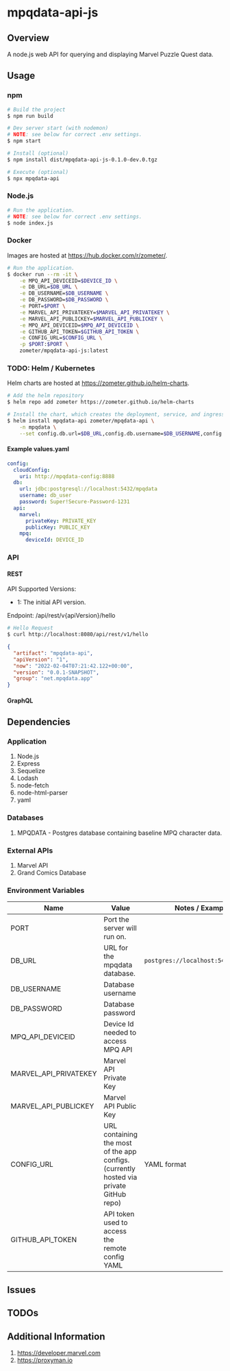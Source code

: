 # mpqdata-api-js

## Overview

A node.js web API for querying and displaying Marvel Puzzle Quest data. 

## Usage

### npm

````bash
# Build the project
$ npm run build

# Dev server start (with nodemon)
# NOTE: see below for correct .env settings. 
$ npm start

# Install (optional)
$ npm install dist/mpqdata-api-js-0.1.0-dev.0.tgz 

# Execute (optional)
$ npx mpqdata-api
````

### Node.js

````bash
# Run the application. 
# NOTE: see below for correct .env settings. 
$ node index.js
````

### Docker

Images are hosted at https://hub.docker.com/r/zometer/. 

````bash
# Run the application.
$ docker run --rm -it \
    -e MPQ_API_DEVICEID=$DEVICE_ID \
    -e DB_URL=$DB_URL \
    -e DB_USERNAME=$DB_USERNAME \
    -e DB_PASSWORD=$DB_PASSWORD \
    -e PORT=$PORT \
    -e MARVEL_API_PRIVATEKEY=$MARVEL_API_PRIVATEKEY \
    -e MARVEL_API_PUBLICKEY=$MARVEL_API_PUBLICKEY \
    -e MPQ_API_DEVICEID=$MPQ_API_DEVICEID \
    -e GITHUB_API_TOKEN=$GITHUB_API_TOKEN \
    -e CONFIG_URL=$CONFIG_URL \
    -p $PORT:$PORT \
    zometer/mpqdata-api-js:latest
````

### TODO: Helm / Kubernetes

Helm charts are hosted at https://zometer.github.io/helm-charts. 

```bash
# Add the helm repository
$ helm repo add zometer https://zometer.github.io/helm-charts

# Install the chart, which creates the deployment, service, and ingress. 
$ helm install mpqdata-api zometer/mpqdata-api \
    -n mpqdata \
    --set config.db.url=$DB_URL,config.db.username=$DB_USERNAME,config.db.password=$DB_PASSWORD,config.cloudConfig.uri=$CLOUD_CONFIG_URL,config.mpq.api.deviceId=$DEVICE_ID

```

#### Example values.yaml

```yaml
config: 
  cloudConfig: 
    uri: http://mpqdata-config:8888
  db:
    url: jdbc:postgresql://localhost:5432/mpqdata
    username: db_user
    password: Super!Secure-Password-1231
  api: 
    marvel:
      privateKey: PRIVATE_KEY
      publicKey: PUBLIC_KEY
    mpq: 
      deviceId: DEVICE_ID
```

### API 

#### REST 

API Supported Versions: 
  - 1: The initial API version. 

Endpoint: /api/rest/v{apiVersion}/hello

```bash 
# Hello Request 
$ curl http://localhost:8080/api/rest/v1/hello
```

```json 
{
  "artifact": "mpqdata-api",
  "apiVersion": "1",
  "now": "2022-02-04T07:21:42.122+00:00",
  "version": "0.0.1-SNAPSHOT",
  "group": "net.mpqdata.app"
}
```

#### GraphQL 

## Dependencies

### Application

1. Node.js
1. Express
1. Sequelize 
1. Lodash
1. node-fetch
1. node-html-parser
1. yaml

### Databases

1. MPQDATA - Postgres database containing baseline MPQ character data.

### External APIs 

1. Marvel API
1. Grand Comics Database 

### Environment Variables

| Name                     | Value                                                | Notes / Example      |
|--------------------------|------------------------------------------------------|----------------------|
| PORT                     | Port the server will run on.                         |                      |
| DB_URL                   | URL for the mpqdata database.                        | `postgres://localhost:5432/mpqdata`      |
| DB_USERNAME              | Database username             | |
| DB_PASSWORD              | Database password             | |
| MPQ_API_DEVICEID         | Device Id needed to access MPQ API                   | |
| MARVEL_API_PRIVATEKEY    | Marvel API Private Key                               | |
| MARVEL_API_PUBLICKEY     | Marvel API Public Key                                | |
| CONFIG_URL               | URL containing the most of the app configs. (currently hosted via private GitHub repo) | YAML format |
| GITHUB_API_TOKEN         | API token used to access the remote config YAML      | |

## Issues

## TODOs

## Additional Information

1. https://developer.marvel.com
1. https://proxyman.io
